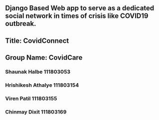 ## Django Based Web app to serve as a dedicated social network in times of crisis like COVID19 outbreak.

## Title: CovidConnect

## Group Name: CovidCare
### Shaunak Halbe 111803053
### Hrishikesh Athalye 111803154
### Viren Patil 111803155
### Chinmay Dixit 111803169
